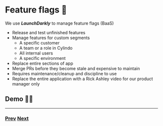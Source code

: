 # Feature flags 🚩

We use **_LaunchDarkly_** to manage feature flags (BaaS)

- Release and test unfinished features
- Manage features for custom segments
  - A specific customer
  - A team or a role in Cylindo
  - All internal users
  - A specific environment
- Replace entire sections of app
- Merge PRs before they become stale and expensive to maintain
- Requires maintenance/cleanup and discipline to use
- Replace the entire application with a Rick Ashley video for our product manager only

## Demo 👨‍💻

---

### [Prev](./07.md) [Next](./09.md)
